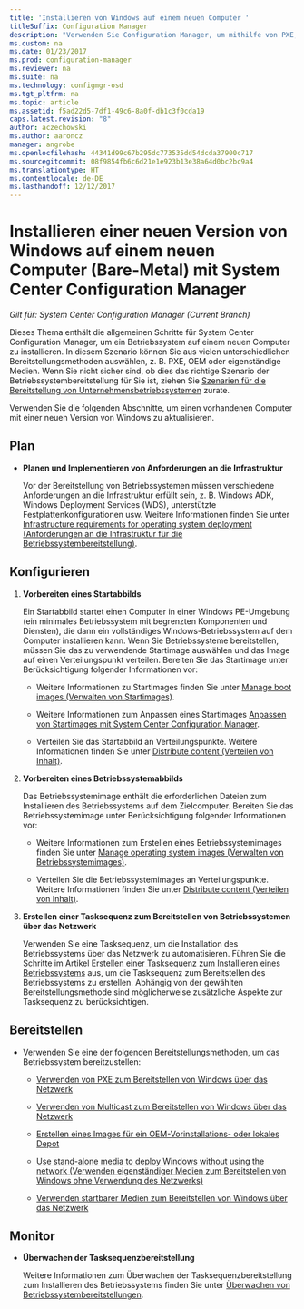 ```yaml
---
title: 'Installieren von Windows auf einem neuen Computer '
titleSuffix: Configuration Manager
description: "Verwenden Sie Configuration Manager, um mithilfe von PXE, OEM oder einem eigenständigen Medium ein Betriebssystem auf einem neuen Computer (Bare-Metal-Computer) zu installieren."
ms.custom: na
ms.date: 01/23/2017
ms.prod: configuration-manager
ms.reviewer: na
ms.suite: na
ms.technology: configmgr-osd
ms.tgt_pltfrm: na
ms.topic: article
ms.assetid: f5ad22d5-7df1-49c6-8a0f-db1c3f0cda19
caps.latest.revision: "8"
author: aczechowski
ms.author: aaroncz
manager: angrobe
ms.openlocfilehash: 44341d99c67b295dc773535dd54dcda37900c717
ms.sourcegitcommit: 08f9854fb6c6d21e1e923b13e38a64d0bc2bc9a4
ms.translationtype: HT
ms.contentlocale: de-DE
ms.lasthandoff: 12/12/2017
---
```

# <a name="install-a-new-version-of-windows-on-a-new-computer-bare-metal-with-system-center-configuration-manager"></a>Installieren einer neuen Version von Windows auf einem neuen Computer (Bare-Metal) mit System Center Configuration Manager

*Gilt für: System Center Configuration Manager (Current Branch)*

Dieses Thema enthält die allgemeinen Schritte für System Center Configuration Manager, um ein Betriebssystem auf einem neuen Computer zu installieren. In diesem Szenario können Sie aus vielen unterschiedlichen Bereitstellungsmethoden auswählen, z. B. PXE, OEM oder eigenständige Medien. Wenn Sie nicht sicher sind, ob dies das richtige Szenario der Betriebssystembereitstellung für Sie ist, ziehen Sie [Szenarien für die Bereitstellung von Unternehmensbetriebssystemen](scenarios-to-deploy-enterprise-operating-systems.md) zurate.  

Verwenden Sie die folgenden Abschnitte, um einen vorhandenen Computer mit einer neuen Version von Windows zu aktualisieren.  

##  <a name="BKMK_Plan"></a> Plan  

-   **Planen und Implementieren von Anforderungen an die Infrastruktur**  

     Vor der Bereitstellung von Betriebssystemen müssen verschiedene Anforderungen an die Infrastruktur erfüllt sein, z. B. Windows ADK, Windows Deployment Services (WDS), unterstützte Festplattenkonfigurationen usw. Weitere Informationen finden Sie unter [Infrastructure requirements for operating system deployment (Anforderungen an die Infrastruktur für die Betriebssystembereitstellung)](../plan-design/infrastructure-requirements-for-operating-system-deployment.md).

##  <a name="BKMK_Configure"></a> Konfigurieren  

1.  **Vorbereiten eines Startabbilds**  

     Ein Startabbild startet einen Computer in einer Windows PE-Umgebung (ein minimales Betriebssystem mit begrenzten Komponenten und Diensten), die dann ein vollständiges Windows-Betriebssystem auf dem Computer installieren kann.   Wenn Sie Betriebssysteme bereitstellen, müssen Sie das zu verwendende Startimage auswählen und das Image auf einen Verteilungspunkt verteilen. Bereiten Sie das Startimage unter Berücksichtigung folgender Informationen vor:  

    -   Weitere Informationen zu Startimages finden Sie unter [Manage boot images (Verwalten von Startimages)](../get-started/manage-boot-images.md).  

    -   Weitere Informationen zum Anpassen eines Startimages [Anpassen von Startimages mit System Center Configuration Manager](../get-started/customize-boot-images.md).  

    -   Verteilen Sie das Startabbild an Verteilungspunkte. Weitere Informationen finden Sie unter [Distribute content (Verteilen von Inhalt)](../../core/servers/deploy/configure/deploy-and-manage-content.md#bkmk_distribute).  

2.  **Vorbereiten eines Betriebssystemabbilds**  

     Das Betriebssystemimage enthält die erforderlichen Dateien zum Installieren des Betriebssystems auf dem Zielcomputer. Bereiten Sie das Betriebssystemimage unter Berücksichtigung folgender Informationen vor:  

    -   Weitere Informationen zum Erstellen eines Betriebssystemimages finden Sie unter [Manage operating system images (Verwalten von Betriebssystemimages)](../get-started/manage-operating-system-images.md).

    -   Verteilen Sie die Betriebssystemimages an Verteilungspunkte. Weitere Informationen finden Sie unter [Distribute content (Verteilen von Inhalt)](../../core/servers/deploy/configure/deploy-and-manage-content.md#bkmk_distribute).

3.  **Erstellen einer Tasksequenz zum Bereitstellen von Betriebssystemen über das Netzwerk**  

     Verwenden Sie eine Tasksequenz, um die Installation des Betriebssystems über das Netzwerk zu automatisieren. Führen Sie die Schritte im Artikel [Erstellen einer Tasksequenz zum Installieren eines Betriebssystems](create-a-task-sequence-to-install-an-operating-system.md) aus, um die Tasksequenz zum Bereitstellen des Betriebssystems zu erstellen. Abhängig von der gewählten Bereitstellungsmethode sind möglicherweise zusätzliche Aspekte zur Tasksequenz zu berücksichtigen.  

##  <a name="BKMK_Deploy"></a> Bereitstellen  

-   Verwenden Sie eine der folgenden Bereitstellungsmethoden, um das Betriebssystem bereitzustellen:  

    -   [Verwenden von PXE zum Bereitstellen von Windows über das Netzwerk](use-pxe-to-deploy-windows-over-the-network.md)  

    -   [Verwenden von Multicast zum Bereitstellen von Windows über das Netzwerk](use-multicast-to-deploy-windows-over-the-network.md)  

    -   [Erstellen eines Images für ein OEM-Vorinstallations- oder lokales Depot](create-an-image-for-an-oem-in-factory-or-a-local-depot.md)  

    -   [Use stand-alone media to deploy Windows without using the network (Verwenden eigenständiger Medien zum Bereitstellen von Windows ohne Verwendung des Netzwerks)](use-stand-alone-media-to-deploy-windows-without-using-the-network.md)  

    -   [Verwenden startbarer Medien zum Bereitstellen von Windows über das Netzwerk](use-bootable-media-to-deploy-windows-over-the-network.md)  

## <a name="monitor"></a>Monitor  

-   **Überwachen der Tasksequenzbereitstellung**  

     Weitere Informationen zum Überwachen der Tasksequenzbereitstellung zum Installieren des Betriebssystems finden Sie unter [Überwachen von Betriebssystembereitstellungen](monitor-operating-system-deployments.md).  
